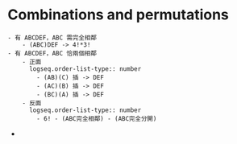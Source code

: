 # Combinations and permutations
	- 有 ABCDEF，ABC 需完全相鄰
		- (ABC)DEF -> 4!*3!
	- 有 ABCDEF，ABC 恰兩個相鄰
		- 正面
		  logseq.order-list-type:: number
			- (AB)(C) 插 -> DEF
			- (AC)(B) 插 -> DEF
			- (BC)(A) 插 -> DEF
		- 反面
		  logseq.order-list-type:: number
			- 6! - (ABC完全相鄰) - (ABC完全分開)
-